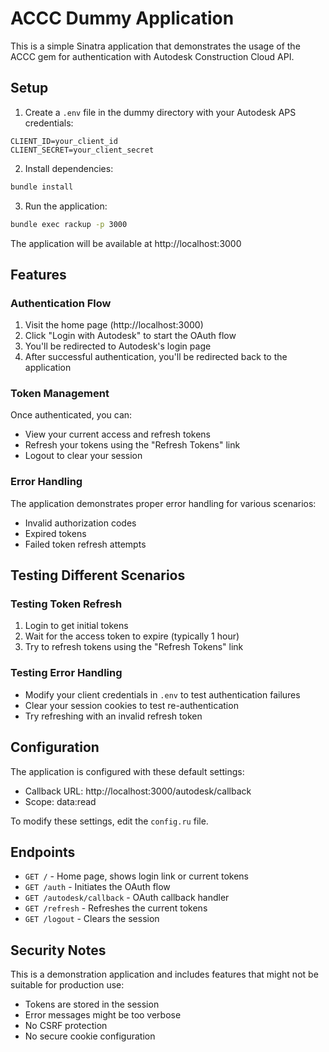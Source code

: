 # ACCC Dummy Application

This is a simple Sinatra application that demonstrates the usage of the ACCC gem for
authentication with Autodesk Construction Cloud API.

## Setup

1. Create a `.env` file in the dummy directory with your Autodesk APS credentials:

```env
CLIENT_ID=your_client_id
CLIENT_SECRET=your_client_secret
```

2. Install dependencies:

```bash
bundle install
```

3. Run the application:

```bash
bundle exec rackup -p 3000
```

The application will be available at http://localhost:3000

## Features

### Authentication Flow

1. Visit the home page (http://localhost:3000)
2. Click "Login with Autodesk" to start the OAuth flow
3. You'll be redirected to Autodesk's login page
4. After successful authentication, you'll be redirected back to the application

### Token Management

Once authenticated, you can:

- View your current access and refresh tokens
- Refresh your tokens using the "Refresh Tokens" link
- Logout to clear your session

### Error Handling

The application demonstrates proper error handling for various scenarios:

- Invalid authorization codes
- Expired tokens
- Failed token refresh attempts

## Testing Different Scenarios

### Testing Token Refresh

1. Login to get initial tokens
2. Wait for the access token to expire (typically 1 hour)
3. Try to refresh tokens using the "Refresh Tokens" link

### Testing Error Handling

- Modify your client credentials in `.env` to test authentication failures
- Clear your session cookies to test re-authentication
- Try refreshing with an invalid refresh token

## Configuration

The application is configured with these default settings:

- Callback URL: http://localhost:3000/autodesk/callback
- Scope: data:read

To modify these settings, edit the `config.ru` file.

## Endpoints

- `GET /` - Home page, shows login link or current tokens
- `GET /auth` - Initiates the OAuth flow
- `GET /autodesk/callback` - OAuth callback handler
- `GET /refresh` - Refreshes the current tokens
- `GET /logout` - Clears the session

## Security Notes

This is a demonstration application and includes features that might not be
suitable for production use:

- Tokens are stored in the session
- Error messages might be too verbose
- No CSRF protection
- No secure cookie configuration 